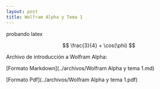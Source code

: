 ```yaml
---
layout: post
title: Wolfram Alpha y Tema 1
---
```



probando latex

$$
\frac{3}{4} + \cos(\phi)
$$

Archivo de introducción a Wolfram Alpha:

[Formato Markdown](../archivos/Wolfram Alpha y tema 1.md)

[Formato Pdf](../archivos/Wolfram Alpha y tema 1.pdf)
